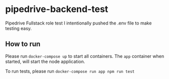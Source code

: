 # pipedrive-backend-test
Pipedrive Fullstack role test
I intentionally pushed the .env file to make testing easy.

## How to run
Please run `docker-compose up` to start all containers. The `app` container when started, will start the node application.

To run tests, please run `docker-compose run app npm run test`